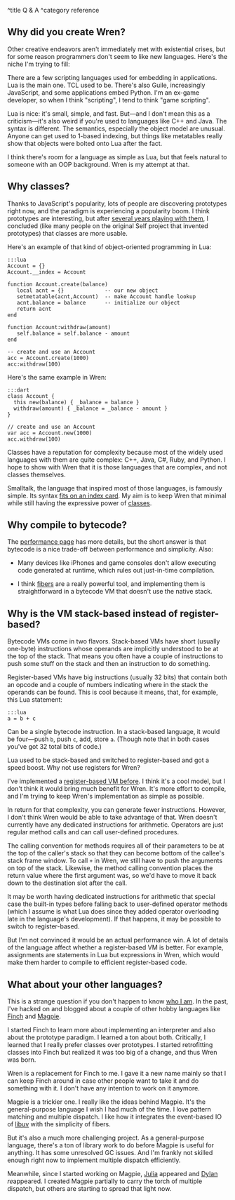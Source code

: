 ^title Q & A
^category reference

## Why did you create Wren?

Other creative endeavors aren't immediately met with existential crises, but
for some reason programmers don't seem to like new languages. Here's the niche
I'm trying to fill:

There are a few scripting languages used for embedding in applications. Lua is
the main one. TCL used to be. There's also Guile, increasingly JavaScript, and
some applications embed Python. I'm an ex-game developer, so when I think
"scripting", I tend to think "game scripting".

Lua is nice: it's small, simple, and fast. But&mdash;and I don't mean this as a
criticism&mdash;it's also weird if you're used to languages like C++ and Java.
The syntax is different. The semantics, especially the object model are
unusual. Anyone can get used to 1-based indexing, but things like metatables
really show that objects were bolted onto Lua after the fact.

I think there's room for a language as simple as Lua, but that feels natural to
someone with an OOP background. Wren is my attempt at that.

## Why classes?

Thanks to JavaScript's popularity, lots of people are discovering prototypes
right now, and the paradigm is experiencing a popularity boom. I think
prototypes are interesting, but after [several years playing with them][finch],
I concluded (like many people on the original Self project that invented
prototypes) that classes are more usable.

[finch]: http://finch.stuffwithstuff.com/

Here's an example of that kind of object-oriented programming in Lua:

    :::lua
    Account = {}
    Account.__index = Account

    function Account.create(balance)
       local acnt = {}             -- our new object
       setmetatable(acnt,Account)  -- make Account handle lookup
       acnt.balance = balance      -- initialize our object
       return acnt
    end

    function Account:withdraw(amount)
       self.balance = self.balance - amount
    end

    -- create and use an Account
    acc = Account.create(1000)
    acc:withdraw(100)

Here's the same example in Wren:

    :::dart
    class Account {
      this new(balance) { _balance = balance }
      withdraw(amount) { _balance = _balance - amount }
    }

    // create and use an Account
    var acc = Account.new(1000)
    acc.withdraw(100)

Classes have a reputation for complexity because most of the widely used
languages with them are quite complex: C++, Java, C#, Ruby, and Python. I hope
to show with Wren that it is those languages that are complex, and not classes
themselves.

Smalltalk, the language that inspired most of those languages, is famously
simple. Its syntax [fits on an index card][card]. My aim is to keep Wren that
minimal while still having the expressive power of [classes](classes.html).

[card]: http://www.jarober.com/blog/blogView?showComments=true&title=Readability+is+Key&entry=3506312690

## Why compile to bytecode?

The [performance page](performance.html) has more details, but the short answer
is that bytecode is a nice trade-off between performance and simplicity. Also:

 *  Many devices like iPhones and game consoles don't allow executing code
    generated at runtime, which rules out just-in-time compilation.

 *  I think [fibers](fibers.html) are a really powerful tool, and implementing
    them is straightforward in a bytecode VM that doesn't use the native stack.

## Why is the VM stack-based instead of register-based?

Bytecode VMs come in two flavors. Stack-based VMs have short (usually one-byte)
instructions whose operands are implicitly understood to be at the top of the
stack. That means you often have a couple of instructions to push some stuff on
the stack and then an instruction to do something.

Register-based VMs have big instructions (usually 32 bits) that contain both an
opcode and a couple of numbers indicating where in the stack the operands can
be found. This is cool because it means, that, for example, this Lua statement:

    :::lua
    a = b + c

Can be a single bytecode instruction. In a stack-based language, it would be
four&mdash;push `b`, push `c`, add, store `a`. (Though note that in both cases
you've got 32 total bits of code.)

Lua used to be stack-based and switched to register-based and got a speed
boost. Why not use registers for Wren?

I've implemented a [register-based VM
before](http://finch.stuffwithstuff.com/). I think it's a cool model, but I
don't think it would bring much benefit for Wren. It's more effort to compile,
and I'm trying to keep Wren's implementation as simple as possible.

In return for that complexity, you can generate fewer instructions. However, I
don't think Wren would be able to take advantage of that. Wren doesn't
currently have any dedicated instructions for arithmetic. Operators are just
regular method calls and can call user-defined procedures.

The calling convention for methods requires all of their parameters to be at
the top of the caller's stack so that they can become bottom of the callee's
stack frame window. To call `+` in Wren, we still have to push the arguments on
top of the stack. Likewise, the method calling convention places the return
value where the first argument was, so we'd have to move it back down to the
destination slot after the call.

It may be worth having dedicated instructions for arithmetic that special case
the built-in types before falling back to user-defined operator methods (which
I assume is what Lua does since they added operator overloading late in the
language's development). If that happens, it may be possible to switch to
register-based.

But I'm not convinced it would be an actual performance win. A lot of details
of the language affect whether a register-based VM is better. For example,
assignments are statements in Lua but expressions in Wren, which would make
them harder to compile to efficient register-based code.

## What about your other languages?

This is a strange question if you don't happen to know [who I am][me]. In the
past, I've hacked on and blogged about a couple of other hobby languages like
[Finch][] and [Magpie][].

[me]: http://journal.stuffwithstuff.com
[magpie]: http://magpie-lang.org/

I started Finch to learn more about implementing an interpreter and also about
the prototype paradigm. I learned a ton about both. Critically, I learned that
I really prefer classes over prototypes. I started retrofitting classes into
Finch but realized it was too big of a change, and thus Wren was born.

Wren is a replacement for Finch to me. I gave it a new name mainly so that I
can keep Finch around in case other people want to take it and do something
with it. I don't have any intention to work on it anymore.

Magpie is a trickier one. I really like the ideas behind Magpie. It's the
general-purpose language I wish I had much of the time. I love pattern matching
and multiple dispatch. I like how it integrates the event-based IO of [libuv][]
with the simplicity of fibers.

[libuv]: https://github.com/joyent/libuv

But it's also a much more challenging project. As a general-purpose language,
there's a ton of library work to do before Magpie is useful for anything. It
has some unresolved GC issues. And I'm frankly not skilled enough right now to
implement multiple dispatch efficiently.

Meanwhile, since I started working on Magpie, [Julia](http://julialang.org/)
appeared and [Dylan](http://opendylan.org/) *re*appeared. I created Magpie
partially to carry the torch of multiple dispatch, but others are starting to
spread that light now.
